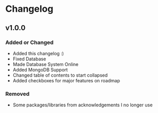 # Changelog

## v1.0.0

### Added or Changed
- Added this changelog :)
- Fixed Database 
- Made Database System Online
- Added MongoDB Support
- Changed table of contents to start collapsed
- Added checkboxes for major features on roadmap

### Removed

- Some packages/libraries from acknowledgements I no longer use
